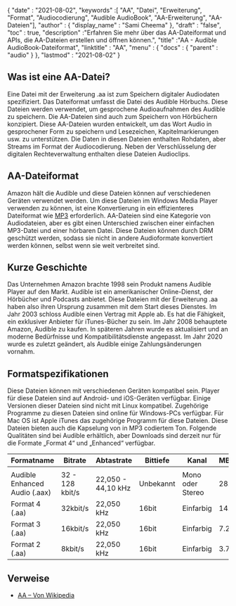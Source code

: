 {
  "date" : "2021-08-02",
  "keywords" :[ "AA", "Datei", "Erweiterung", "Format", "Audiocodierung", "Audible AudioBook", "AA-Erweiterung", "AA-Dateien"],
  "author" : {
    "display_name" : "Sami Cheema"
},
  "draft" : "false",
  "toc" : true,
  "description" :"Erfahren Sie mehr über das AA-Dateiformat und APIs, die AA-Dateien erstellen und öffnen können.",
  "title" :"AA - Audible AudioBook-Dateiformat",
  "linktitle" : "AA",
  "menu" : {
    "docs" : {
      "parent" : "audio"
}
},
  "lastmod" : "2021-08-02"
}

## Was ist eine AA-Datei? ##

Eine Datei mit der Erweiterung .aa ist zum Speichern digitaler Audiodaten spezifiziert. Das Dateiformat umfasst die Datei des Audible Hörbuchs. Diese Dateien werden verwendet, um gesprochene Audioaufnahmen des Audible zu speichern. Die AA-Dateien sind auch zum Speichern von Hörbüchern konzipiert. Diese AA-Dateien wurden entwickelt, um das Wort Audio in gesprochener Form zu speichern und Lesezeichen, Kapitelmarkierungen usw. zu unterstützen. Die Daten in diesen Dateien enthalten Rohdaten, aber Streams im Format der Audiocodierung. Neben der Verschlüsselung der digitalen Rechteverwaltung enthalten diese Dateien Audioclips.

## AA-Dateiformat ##

Amazon hält die Audible und diese Dateien können auf verschiedenen Geräten verwendet werden. Um diese Dateien im Windows Media Player verwenden zu können, ist eine Konvertierung in ein effizienteres Dateiformat wie [MP3](/de/audio/mp3/) erforderlich. AA-Dateien sind eine Kategorie von Audiodateien, aber es gibt einen Unterschied zwischen einer einfachen MP3-Datei und einer hörbaren Datei. Diese Dateien können durch DRM geschützt werden, sodass sie nicht in andere Audioformate konvertiert werden können, selbst wenn sie weit verbreitet sind.

## Kurze Geschichte ##

Das Unternehmen Amazon brachte 1998 sein Produkt namens Audible Player auf den Markt. Audible ist ein amerikanischer Online-Dienst, der Hörbücher und Podcasts anbietet. Diese Dateien mit der Erweiterung .aa haben also ihren Ursprung zusammen mit dem Start dieses Dienstes. Im Jahr 2003 schloss Audible einen Vertrag mit Apple ab. Es hat die Fähigkeit, ein exklusiver Anbieter für iTunes-Bücher zu sein. Im Jahr 2008 behauptete Amazon, Audible zu kaufen. In späteren Jahren wurde es aktualisiert und an moderne Bedürfnisse und Kompatibilitätsdienste angepasst. Im Jahr 2020 wurde es zuletzt geändert, als Audible einige Zahlungsänderungen vornahm.

## Formatspezifikationen ##

Diese Dateien können mit verschiedenen Geräten kompatibel sein. Player für diese Dateien sind auf Android- und iOS-Geräten verfügbar. Einige Versionen dieser Dateien sind nicht mit Linux kompatibel. Zugehörige Programme zu diesen Dateien sind online für Windows-PCs verfügbar. Für Mac OS ist Apple iTunes das zugehörige Programm für diese Dateien. Diese Dateien bieten auch die Kapselung von in MP3 codiertem Ton. Folgende Qualitäten sind bei Audible erhältlich, aber Downloads sind derzeit nur für die Formate „Format 4“ und „Enhanced“ verfügbar.

| Formatname | Bitrate | Abtastrate | Bittiefe | Kanal | MByte/Stunde | Behälter | Qualitätsbeschreibung |
| ------------------------------- | --------------- | ------------------ | --------- | -------------- | ----------- | -------------- | ------------------- |
| |
| Audible Enhanced Audio (.aax) | 32 - 128 kbit/s | 22,050 - 44,10 kHz | Unbekannt | Mono oder Stereo | 28.8 | MPEG-4 Teil 14 | AAC-Ton |
| Format 4 (.aa) | 32kbit/s | 22,050 kHz | 16bit | Einfarbig | 14.4 | MP3 | MP3-Sound |
| Format 3 (.aa) | 16kbit/s | 22,050 kHz | 16bit | Einfarbig | 7.2 | Unbekannt | UKW-Radioton |
| Format 2 (.aa) | 8kbit/s | 22,050 kHz | 16bit | Einfarbig | 3.7 | Unbekannt | AM-Radioton |


## Verweise ##

* [AA – Von Wikipedia](https://en.wikipedia.org/wiki/Audible_(service))

